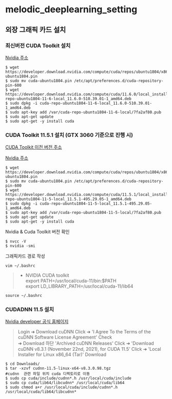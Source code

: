 # melodic_deeplearning_setting

## 외장 그래픽 카드 설치

### 최신버전 CUDA Toolkit 설치

[Nvidia 주소](https://developer.nvidia.com/cuda-downloads?target_os=Linux&target_arch=x86_64&Distribution=Ubuntu&target_version=18.04&target_type=deb_local)

```
$ wget https://developer.download.nvidia.com/compute/cuda/repos/ubuntu1804/x86_64/cuda-ubuntu1804.pin
$ sudo mv cuda-ubuntu1804.pin /etc/apt/preferences.d/cuda-repository-pin-600
$ wget https://developer.download.nvidia.com/compute/cuda/11.6.0/local_installers/cuda-repo-ubuntu1804-11-6-local_11.6.0-510.39.01-1_amd64.deb
$ sudo dpkg -i cuda-repo-ubuntu1804-11-6-local_11.6.0-510.39.01-1_amd64.deb
$ sudo apt-key add /var/cuda-repo-ubuntu1804-11-6-local/7fa2af80.pub
$ sudo apt-get update
$ sudo apt-get -y install cuda
```

### CUDA Toolkit 11.5.1 설치 (GTX 3060 기준으로 진행 시)
[CUDA Toolkit 이전 버전 주소](https://developer.nvidia.com/cuda-toolkit-archive)

[Nvidia 주소](https://developer.nvidia.com/cuda-11-5-1-download-archive?target_os=Linux&target_arch=x86_64&Distribution=Ubuntu&target_version=18.04&target_type=deb_local)

```
$ wget https://developer.download.nvidia.com/compute/cuda/repos/ubuntu1804/x86_64/cuda-ubuntu1804.pin
$ sudo mv cuda-ubuntu1804.pin /etc/apt/preferences.d/cuda-repository-pin-600
$ wget https://developer.download.nvidia.com/compute/cuda/11.5.1/local_installers/cuda-repo-ubuntu1804-11-5-local_11.5.1-495.29.05-1_amd64.deb
$ sudo dpkg -i cuda-repo-ubuntu1804-11-5-local_11.5.1-495.29.05-1_amd64.deb
$ sudo apt-key add /var/cuda-repo-ubuntu1804-11-5-local/7fa2af80.pub
$ sudo apt-get update
$ sudo apt-get -y install cuda
```
Nvidia & Cuda Toolkit 버전 확인
```
$ nvcc -V
$ nvidia -smi
```
그래픽카드 경로 작성
```
vim ~/.bashrc
```
>* NVIDIA CUDA toolkit   
> export PATH=/usr/local/cuda-11/bin:$PATH   
> export LD_LIBRARY_PATH=/usr/local/cuda-11/lib64
```
source ~/.bashrc
```
### CUDADNN 11.5 설치

[Nvidia developer 공식 홈페이지](https://developer.nvidia.com/cudnn)
> Login ➔ Download cuDNN Click ➔ 'I Agree To the Terms of the cuDNN Software License Agreement' Check   
> ➔ Download 하단 'Archived cuDNN Releases' Click ➔ 'Download cuDNN v8.3.1 (November 22nd, 2021), for CUDA 11.5' Click
> ➔ 'Local Installer for Linux x86_64 (Tar)' Download
```
$ cd Downloads/
$ tar -xzvf cudnn-11.5-linux-x64-v8.3.0.98.tgz
#cudnn  관련 파일 위치 cuda 디렉토리로 이동
$ sudo cp cuda/include/cudnn*.h /usr/local/cuda/include
$ sudo cp cuda/lib64/libcudnn* /usr/local/cuda/lib64
$ sudo chmod a+r /usr/local/cuda/include/cudnn*.h /usr/local/cuda/lib64/libcudnn*
```
